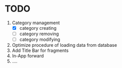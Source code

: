 # TODO

1. Category management
   * [x] category creating
   * [ ] category removing
   * [ ] category modifying
2. Optimize procedure of loading data from database
3. Add Title Bar for fragments
4. In-App forward
5. ....
